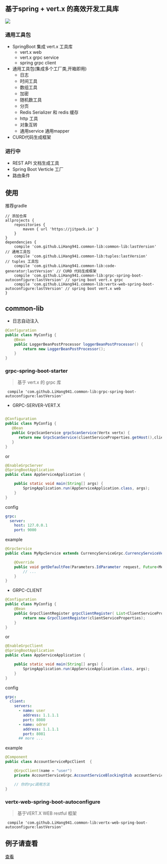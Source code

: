 ## 基于spring + vert.x 的高效开发工具库
[![](https://jitpack.io/v/LiHang941/common-lib.svg)](https://jitpack.io/#LiHang941/common-lib)




### 通用工具包

- SpringBoot 集成 vert.x 工具库
    - vert.x web 
    - vert.x grpc service
    - spring grpc client
- 通用工具包(集成多个工厂类,开箱即用)
    - 日志
    - 时间工具
    - 数组工具
    - 加密
    - 随机数工具
    - 分页
    - Redis Serializer 和 redis 缓存
    - http 工具
    - 对象互转
    - 通用service 通用mapper
- CURD代码生成框架
    


### 进行中

- REST API 文档生成工具
- Spring Boot Verticle 工厂
- 路由条件

## 使用

推荐gradle 

```
// 添加仓库
allprojects {
    repositories {
        maven { url 'https://jitpack.io' }
    }
}
dependencies {
    compile 'com.github.LiHang941.common-lib:common-lib:lastVersion' // 通用工具包
    compile 'com.github.LiHang941.common-lib:tuples:lastVersion'     // tuples 工具包
    compile 'com.github.LiHang941.common-lib:code-generator:lastVersion' // CURD 代码生成框架
    compile 'com.github.LiHang941.common-lib:grpc-spring-boot-autoconfigure:lastVersion' // spring boot vert.x grpc
    compile 'com.github.LiHang941.common-lib:vertx-web-spring-boot-autoconfigure:lastVersion' // spring boot vert.x web
}
```

## common-lib

- 日志自动注入

```java
@Configuration
public class MyConfig {
    @Bean
    public LoggerBeanPostProcessor loggerBeanPostProcessor() {
        return new LoggerBeanPostProcessor();
    }
}
```



### grpc-spring-boot-starter

> 基于 vert.x 的 grpc 库

```
 compile 'com.github.LiHang941.common-lib:grpc-spring-boot-autoconfigure:lastVersion'
```

- GRPC-SERVER-VERT.X

```java

@Configuration
public class MyConfig {
   @Bean
   public GrpcScanService grpcScanService(Vertx vertx) {
      return new GrpcScanService(clientServiceProperties.getHost(),clientServiceProperties.getPort(),vertx);
   }
}
```

or

```java
@EnableGrpcServer
@SpringBootApplication
public class AppServiceApplication {

    public static void main(String[] args) {
        SpringApplication.run(AppServiceApplication.class, args);
    }
}
```

config

```yaml
grpc:
  server:
    host: 127.0.0.1
    port: 9000
```

example

```java
@GrpcService
public class MyRpcService extends CurrencyServiceGrpc.CurrencyServiceVertxImplBase {

    @Override
    public void getDefaultFee(Parameters.IdParameter request, Future<Message.CurrencyWithdrawFee> response) {
        // ...
    }
}
```


- GRPC-CLIENT

```java
@Configuration
public class MyConfig {
    @Bean
    public GrpcClientRegister grpcClientRegister( List<ClientServiceProperties> clientServiceProperties) {
        return new GrpcClientRegister(clientServiceProperties);
    }
}
```
or

```java
@EnableGrpcClient
@SpringBootApplication
public class AppServiceApplication {

    public static void main(String[] args) {
        SpringApplication.run(AppServiceApplication.class, args);
    }
}
```

config


```yaml
grpc:
  client:
    servers:
      - name: user
        address: 1.1.1.1
        port: 8080
      - name: odrer
        address: 1.1.1.1
        port: 8081
      ## more ...
```


example


```java
@Component
public class AccountServiceRpcClient  {

    @GrpcClient(name = "user")
    private AccountServiceGrpc.AccountServiceBlockingStub accountServiceBlockingStub;

    // 你的rpc调用方法
}
```


### vertx-web-spring-boot-autoconfigure

> 基于VERT.X WEB restful 框架 

```
 compile 'com.github.LiHang941.common-lib:vertx-web-spring-boot-autoconfigure:lastVersion'
```


## 例子请查看

[查看](rest-samples)






